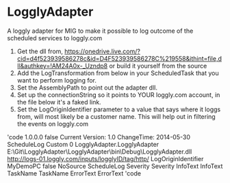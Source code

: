 LogglyAdapter
=============

A loggly adapter for MIG to make it possible to log outcome of the scheduled services to loggly.com


1. Get the dll from, https://onedrive.live.com/?cid=d4f523939586278c&id=D4F523939586278C%219558&ithint=file,dll&authkey=!AM24A0x-_Uzndp8
or build it yourself from the source
1. Add the LogTransformation from below in your ScheduledTask that you want to perform logging for.
2. Set the AssemblyPath to point out the adapter dll.
3. Set up the connectionString so it points to YOUR loggly.com account, in the file below it's a faked link.
4. Set the LogOriginIdentifier parameter to a value that says where it loggs from, will most likely be a customer name. This will help out in filtering the events on loggly.com 


'code
<LogTransformation>
            <ConfigParameters />
            <TransformationName />
            <Version>
              <Number>1.0.0.0</Number>
              <Standard>false</Standard>
            </Version>
            <Comment>
				Current Version: 1.0
				ChangeTime: 2014-05-30
			</Comment>
            <Sources />
            <Destinations>
              <Destination>
                <DestinationId>ScheduleLog</DestinationId>
                <Remote />
                <ConnectionType>Custom</ConnectionType>
                <ConnectionSubType>0</ConnectionSubType>
                <AdapterNameSpace>LogglyAdapter.LogglyAdapter</AdapterNameSpace>
                <AssemblyPath>E:\Git\LogglyAdapter\LogglyAdapter\bin\Debug\LogglyAdapter.dll</AssemblyPath>
                <ConnectionString>http://logs-01.loggly.com/inputs/logglyID/tag/http/</ConnectionString>
                <DestinationPath />
                <Parameters>
                  <Parameter>
                    <Name>LogOriginIdentifier</Name>
                    <Value>MyDemoPC</Value>
                    <UseLookUp>false</UseLookUp>
                  </Parameter>
                </Parameters>
              </Destination>
            </Destinations>
            <Mappings>
              <Mapping>
                <SourceId>NoSource</SourceId>
                <DestinationId>ScheduleLog</DestinationId>
                <MappingValues>
                  <MappingValue>
                    <Source>Severity</Source>
                    <Destination>Severity</Destination>
                  </MappingValue>
                  <MappingValue>
                    <Source>InfoText</Source>
                    <Destination>InfoText</Destination>
                  </MappingValue>
                  <MappingValue>
                    <Source>TaskName</Source>
                    <Destination>TaskName</Destination>
                  </MappingValue>
                  <MappingValue>
                    <Source>ErrorText</Source>
                    <Destination>ErrorText</Destination>
                  </MappingValue>
                </MappingValues>
              </Mapping>
            </Mappings>
          </LogTransformation>
'code
